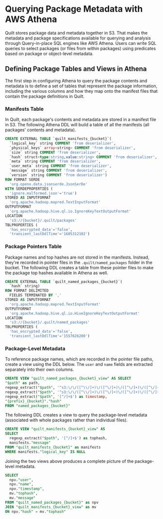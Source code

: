 # Querying Package Metadata with AWS Athena
Quilt stores package data and metadata together in S3. That makes the metadata and package specifications available for querying and analysis through Query-in-place SQL engines like AWS Athena. Users can write SQL queries to select packages (or files from within packages) using predicates based on package or object-level metadata.

## Defining Package Tables and Views in Athena
The first step in configuring Athena to query the package contents and metadata is to define a set of tables that represent the package information, including the various columns and how they map onto the manifest files that contain the package definitions in Quilt.

### Manifests Table
In Quilt, each package's contents and metadata are stored in a manifest file in S3. The following Athena DDL will build a table of all the manifests (all packages' contents and metadata). 

```sql
CREATE EXTERNAL TABLE `quilt_manifests_{bucket}`(
  `logical_key` string COMMENT 'from deserializer', 
  `physical_keys` array<string> COMMENT 'from deserializer', 
  `size` string COMMENT 'from deserializer', 
  `hash` struct<type:string,value:string> COMMENT 'from deserializer', 
  `meta` string COMMENT 'from deserializer', 
  `user_meta` string COMMENT 'from deserializer', 
  `message` string COMMENT 'from deserializer', 
  `version` string COMMENT 'from deserializer')
ROW FORMAT SERDE 
  'org.openx.data.jsonserde.JsonSerDe' 
WITH SERDEPROPERTIES ( 
  'ignore.malformed.json'='true') 
STORED AS INPUTFORMAT 
  'org.apache.hadoop.mapred.TextInputFormat' 
OUTPUTFORMAT 
  'org.apache.hadoop.hive.ql.io.IgnoreKeyTextOutputFormat'
LOCATION
  's3://{bucket}/.quilt/packages'
TBLPROPERTIES (
  'has_encrypted_data'='false', 
  'transient_lastDdlTime'='1605312102')
```

### Package Pointers Table
Package names and top hashes are not stored in the manifests. Instead, they're recorded in pointer files in the `.quilt/named_packages` folder in the bucket. The following DDL creates a table from these pointer files to make the package top hashes available in Athena as well.

```sql
CREATE EXTERNAL TABLE `quilt_named_packages_{bucket}`(
  `hash` string)
ROW FORMAT DELIMITED 
  FIELDS TERMINATED BY ',' 
STORED AS INPUTFORMAT 
  'org.apache.hadoop.mapred.TextInputFormat' 
OUTPUTFORMAT 
  'org.apache.hadoop.hive.ql.io.HiveIgnoreKeyTextOutputFormat'
LOCATION
  's3://{bucket}/.quilt/named_packages'
TBLPROPERTIES (
  'has_encrypted_data'='false', 
  'transient_lastDdlTime'='1557626200')
  ```

### Package-Level Metadata
To reference package names, which are recorded in the pointer file paths, create a view using the DDL below. The `user` and `name` fields are extracted separately into their own columns.

```sql
CREATE VIEW "quilt_named_packages_{bucket}_view" AS SELECT
"$path" as path,
regexp_extract("$path", '^s3:\/\/([^\\/]+)\/([^\/]+)\/([^\/]+)\/([^\/]+)', 4) as user,
regexp_extract("$path", '^s3:\/\/([^\\/]+)\/([^\/]+)\/([^\/]+)\/([^\/]+)\/([^\/]+)', 5) as name,
regexp_extract("$path", '[^/]+$') as timestamp,
"{prefix}_{bucket}"."hash"
FROM "named_packages_{bucket}"
```

The following DDL creates a view to query the package-level metadata (associated with whole packages rather than individual files).

```sql
CREATE VIEW "quilt_manifests_{bucket}_view" AS
SELECT
  regexp_extract("$path", '[^/]+$') as tophash,
  manifests."message"
FROM "quilt_manifests_{bucket}" as manifests
WHERE manifests."logical_key" IS NULL
```

Joining the two views above produces a complete picture of the package-level metadata.

```sql
SELECT
  npv."user",
  npv."name",
  npv."timestamp",
  mv."tophash",
  mv."message"
FROM "quilt_named_packages_{bucket}" as npv
JOIN "quilt_manifests_{bucket}_view" as mv
ON npv."hash" = mv."tophash"
```